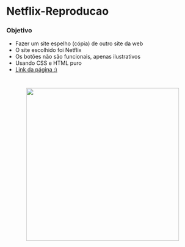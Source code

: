 # Netflix-Reproducao
 
 ### Objetivo
 
 * Fazer um site espelho (cópia) de outro site da web
 * O site escolhido foi Netflix
 * Os botões não são funcionais, apenas ilustrativos
 * Usando CSS e HTML puro
 * <a href="https://reproducao-html.vercel.app/"> Link da página :)</a>

#
<div align="center">
<a  href="https://reproducao-html.vercel.app/"><img src="https://reproducao-html.vercel.app/imagens/logo-netflix.png"  width="400"/></a><br>
</div>
